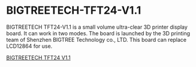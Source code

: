 # BIGTREETECH-TFT24-V1.1
BIGTREETECH TFT24-V1.1 is a small volume ultra-clear 3D printer display board. It can work in two modes. The board is launched by the 3D printing team of Shenzhen BIGTREE Technology co., LTD. This board can replace LCD12864 for use.

[BIGTREETECH TFT24 V1.1](https://www.youtube.com/watch?v=TeRSGmcd8A8&t=20s)
